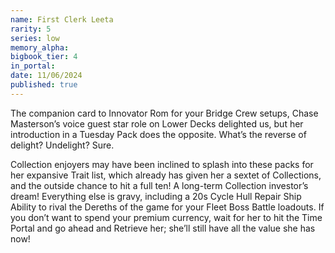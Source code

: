 ```yaml
---
name: First Clerk Leeta
rarity: 5
series: low
memory_alpha:
bigbook_tier: 4
in_portal:
date: 11/06/2024
published: true
---
```


The companion card to Innovator Rom for your Bridge Crew setups, Chase Masterson’s voice guest star role on Lower Decks delighted us, but her introduction in a Tuesday Pack does the opposite. What’s the reverse of delight? Undelight? Sure. 

Collection enjoyers may have been inclined to splash into these packs for her expansive Trait list, which already has given her a sextet of Collections, and the outside chance to hit a full ten! A long-term Collection investor’s dream! Everything else is gravy, including a 20s Cycle Hull Repair Ship Ability to rival the Dereths of the game for your Fleet Boss Battle loadouts. If you don’t want to spend your premium currency, wait for her to hit the Time Portal and go ahead and Retrieve her; she’ll still have all the value she has now!

